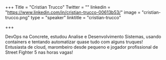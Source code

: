 +++
Title = "Cristian Trucco"
Twitter = ""
linkedin = "https://www.linkedin.com/in/cristian-trucco-00613b53/"
image = "cristian-trucco.png"
type = "speaker"
linktitle = "cristian-trucco"

+++

DevOps na Concrete, estudou Analise e Desenvolvimento Sistemas, usando containers e tentando automatizar quase tudo com alguns truques! Entusiasta de cloud, marombeiro desde pequeno e jogador profissional de Street Fighter 5 nas horas vagas!
